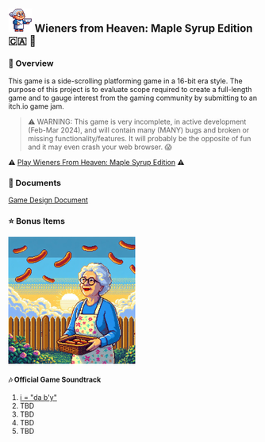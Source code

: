 ## ![An animated sprite of a grandmother walking in place while facing right and holding a bowl](./docs/gdd/images/nan-walk-cycle-east.gif) Wieners from Heaven: Maple Syrup Edition 🇨🇦 🍁

### 🌭 Overview

This game is a side-scrolling platforming game in a 16-bit era style. The purpose of this project is to evaluate scope required to create a full-length game and to gauge interest from the gaming community by submitting to an itch.io game jam.

> ⚠️ WARNING: This game is very incomplete, in active development (Feb-Mar 2024), and will contain many (MANY) bugs and broken or missing functionality/features. It will probably be the opposite of fun and it may even crash your web browser. 😱

⚠️ [Play Wieners From Heaven: Maple Syrup Edition](https://stevengranter.github.io/wieners-maple-syrup/src/) ⚠️

### 📝 Documents

[Game Design Document](https://stevengranter.github.io/wieners-maple-syrup/docs/gdd/index.html)

### ⭐️ Bonus Items

![An album cover in pixel art style of a grandmother outdoors during a sunset holding a wicker basket full of wieners, while wieners fall from the sky](./src/assets/images/wfh-album-cover-01.png)

#### 🎶 Official Game Soundtrack

1. [i = "da b'y"](https://soundcloud.com/sans-unicorn-918008647/i-da-by/s-TFTjNObOiuW?si=21f6ceac83d8418480e8d3b39d173b84&utm_source=clipboard&utm_medium=text&utm_campaign=social_sharing)
2. TBD
3. TBD
4. TBD
5. TBD
